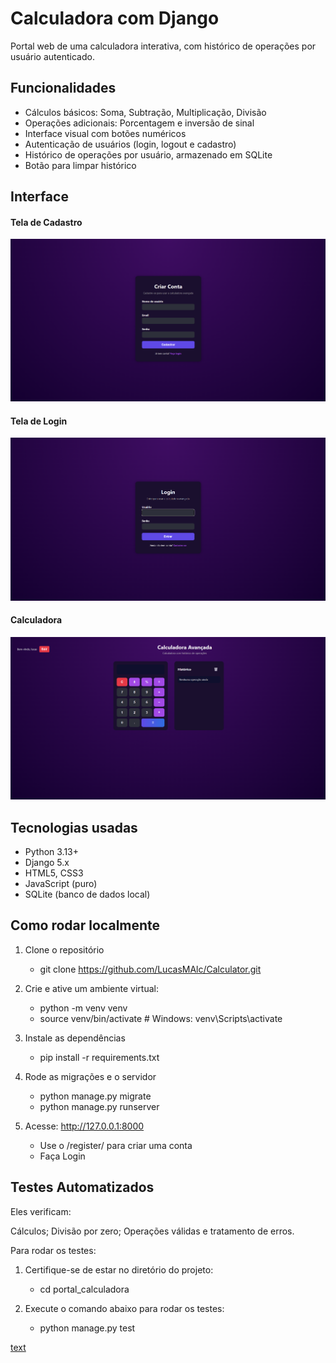 # Calculadora com Django

Portal web de uma calculadora interativa, com histórico de operações por usuário autenticado.

## Funcionalidades

- Cálculos básicos: Soma, Subtração, Multiplicação, Divisão
- Operações adicionais: Porcentagem e inversão de sinal
- Interface visual com botões numéricos
- Autenticação de usuários (login, logout e cadastro)
- Histórico de operações por usuário, armazenado em SQLite
- Botão para limpar histórico

## Interface

#### Tela de Cadastro
![Cadastro](interfaces/cadastro.png)

#### Tela de Login
![Login](interfaces/login.png)

#### Calculadora 
![Calculadora](interfaces/calculadora.png)

## Tecnologias usadas

- Python 3.13+
- Django 5.x
- HTML5, CSS3
- JavaScript (puro)
- SQLite (banco de dados local)

## Como rodar localmente

1. Clone o repositório
    - git clone https://github.com/LucasMAlc/Calculator.git

2. Crie e ative um ambiente virtual:
    - python -m venv venv
    - source venv/bin/activate  # Windows: venv\Scripts\activate
 
3. Instale as dependências 
    - pip install -r requirements.txt

4. Rode as migrações e o servidor
    - python manage.py migrate
    - python manage.py runserver

5. Acesse: http://127.0.0.1:8000
    - Use o /register/ para criar uma conta
    - Faça Login

## Testes Automatizados

Eles verificam:

Cálculos;
Divisão por zero;
Operações válidas e tratamento de erros.

Para rodar os testes:
1. Certifique-se de estar no diretório do projeto:
    - cd portal_calculadora

2. Execute o comando abaixo para rodar os testes:
    - python manage.py test
  
[text](https://email-assistant-1kk4.onrender.com)
